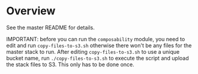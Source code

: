 # Overview
See the master README for details.

IMPORTANT: before you can run the `composability` module, you need to edit and run `copy-files-to-s3.sh` otherwise there won't be any files for the master stack to run. After editing `copy-files-to-s3.sh` to use a unique bucket name, run `./copy-files-to-s3.sh` to execute the script and upload the stack files to S3.  This only has to be done once.
